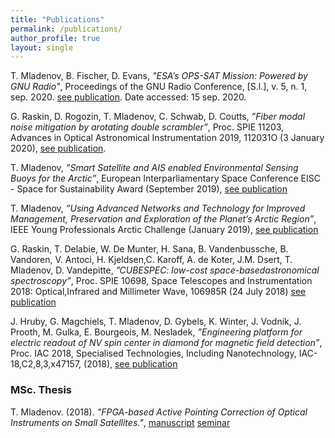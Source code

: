 ```yaml
---
title: "Publications"
permalink: /publications/
author_profile: true
layout: single
---
```

T. Mladenov, B. Fischer, D. Evans, *"ESA’s OPS-SAT Mission: Powered by GNU Radio"*, Proceedings of the GNU Radio Conference, [S.l.], v. 5, n. 1, sep. 2020. <a href="https://pubs.gnuradio.org/index.php/grcon/article/view/65" target="_blank">see publication</a>. Date accessed: 15 sep. 2020.

G. Raskin, D. Rogozin, T. Mladenov, C. Schwab, D. Coutts, *”Fiber modal noise mitigation by arotating double scrambler”*, Proc. SPIE 11203, Advances in Optical Astronomical Instrumentation 2019, 112031O (3 January 2020), <a href="https://doi.org/10.1117/12.2541364" target="_blank">see publication</a>.

T. Mladenov, *”Smart Satellite and AIS enabled Environmental Sensing Buoys for the Arctic”*, European Interparliamentary Space Conference EISC - Space for Sustainability Award (September 2019), <a href="https://tommladenov.github.io/media/publications/81a602_09ef389a6765403898712ad760e1ef44.pdf" target="_blank">see publication</a>

T. Mladenov, *”Using Advanced Networks and Technology for Improved Management, Preservation and Exploration of the Planet’s Arctic Region”*, IEEE Young Professionals Arctic Challenge (January 2019), <a href="https://tommladenov.github.io/media/publications/ieee_yp_ac_mladenov.pdf" target="_blank">see publication</a>

G. Raskin, T. Delabie, W. De Munter, H. Sana, B. Vandenbussche, B. Vandoren, V. Antoci, H. Kjeldsen,C. Karoff, A. de Koter, J.M. Dsert, T. Mladenov, D. Vandepitte, *”CUBESPEC: low-cost space-basedastronomical spectroscopy”*, Proc. SPIE 10698, Space Telescopes and Instrumentation 2018: Optical,Infrared and Millimeter Wave, 106985R (24 July 2018) <a href="https://doi.org/10.1117/12.2314074" target="_blank">see publication</a>

J. Hruby, G. Magchiels, T. Mladenov, D. Gybels, K. Winter, J. Vodnik, J. Prooth, M. Gulka, E. Bourgeois, M. Nesladek, *”Engineering platform for electric readout of NV spin center in diamond for magnetic field detection”*, Proc. IAC 2018, Specialised Technologies, Including Nanotechnology, IAC-18,C2,8,3,x47157, (2018), <a href="https://tommladenov.github.io/media/publications/iac-18c283x47157-1.pdf" target="_blank">see publication</a>

### MSc. Thesis

T. Mladenov. (2018). *"FPGA-based Active Pointing Correction of Optical Instruments on Small Satellites."*, <a href="https://tommladenov.github.io/media/thesis/thesis_mladenov.pdf" target="_blank">manuscript</a> <a href="https://tommladenov.github.io/media/thesis/slides_mladenov.pdf" target="_blank">seminar</a>

